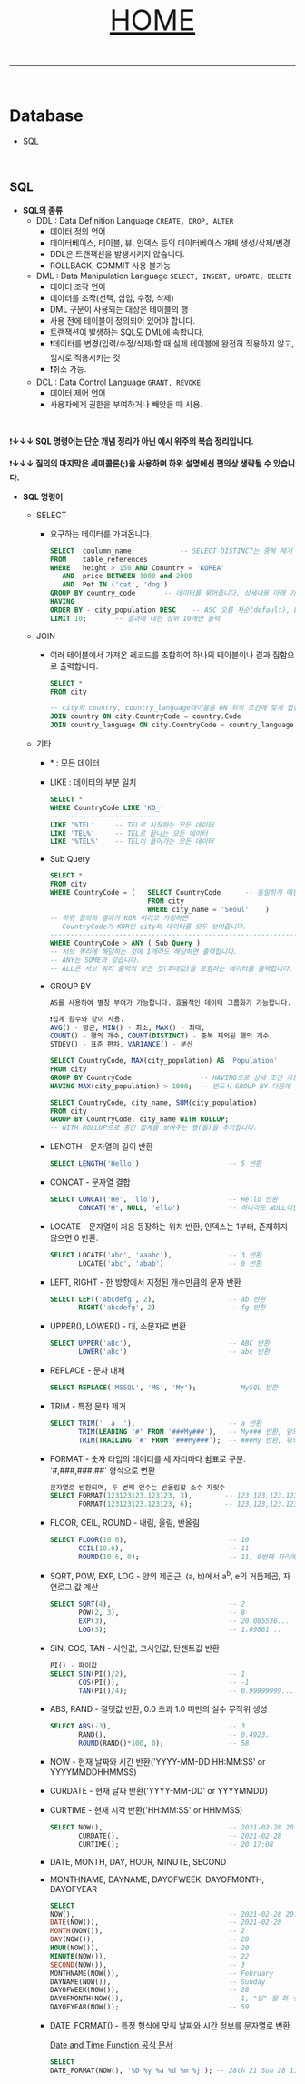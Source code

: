 <p align="center" style="font-size:50px">
    <a href="https://github.com/lsw6684/ComputerScience">HOME</a>
</p>

***

<br />

# Database
- [SQL](#sql)

<br />

## SQL
- **SQL의 종류**
    - DDL : Data Definition Language `CREATE, DROP, ALTER`
        - 데이터 정의 언어
        - 데이터베이스, 테이블, 뷰, 인덱스 등의 데이터베이스 개체 생성/삭제/변경
        - DDL은 트랜잭션을 발생시키지 않습니다.
        - ROLLBACK, COMMIT 사용 불가능
    - DML : Data Manipulation Language `SELECT, INSERT, UPDATE, DELETE`
        - 데이터 조작 언어
        - 데이터를 조작(선택, 삽입, 수정, 삭제)
        - DML 구문이 사용되는 대상은 테이블의 행
        - 사용 전에 테이블이 정의되어 있어야 합니다.
        - 트랜잭션이 발생하는 SQL도 DML에 속합니다.
        - ❗데이터를 변경(입력/수정/삭제)할 때 실제 테이블에 완전히 적용하지 않고, 임시로 적용시키는 것
        - ❗취소 가능.
    - DCL : Data Control Language `GRANT, REVOKE`
        - 데이터 제어 언어
        - 사용자에게  권한을 부여하거나 빼앗을 때 사용.

<br />

❗**↓↓↓ SQL 명령어는 단순 개념 정리가 아닌 예시 위주의 복습 정리입니다.**

❗**↓↓↓ 질의의 마지막은 세미콜론(;)을 사용하며 하위 설명에선 편의상 생략될 수 있습니다.**
- **SQL 명령어**
    - SELECT
        - 요구하는 데이터를 가져옵니다. 
            ```sql
            SELECT  coulumn_name            -- SELECT DISTINCT는 중복 제거 출력
            FROM    table_references        
            WHERE   height > 150 AND Conuntry = 'KOREA'
               AND  price BETWEEN 1000 and 2000
               AND  Pet IN ('cat', 'dog')
            GROUP BY country_code       -- 데이터를 묶어줍니다. 상세내용 아래 기타.
            HAVING
            ORDER BY - city_population DESC    -- ASC 오름 차순(default), DESC 내림 차순
            LIMIT 10;       -- 결과에 대한 상위 10개만 출력
            ```
    - JOIN
        - 여러 테이블에서 가져온 레코드를 조합하여 하나의 테이블이나 결과 집합으로 출력합니다.
            ```sql
            SELECT *
            FROM city
            
            -- city와 country, country_language테이블을 ON 뒤의 조건에 맞게 합칩니다.
            JOIN country ON city.CountryCode = country.Code 
            JOIN country_language ON city.CountryCode = country_language.Code;
            ```
    
    - 기타
        - \* : 모든 데이터 
        - LIKE : 데이터의 부분 일치
            ```sql
            SELECT *
            WHERE CountryCode LIKE 'KO_'
            ----------------------------
            LIKE '%TEL'     -- TEL로 시작하는 모든 데이터 
            LIKE 'TEL%'     -- TEL로 끝나는 모든 데이터
            LIKE '%TEL%'    -- TEL이 들어가는 모든 데이터
            ```
        - Sub Query
            ```sql
            SELECT *
            FROM city
            WHERE CountryCode = (   SELECT CountryCode      -- 동일하게 매핑
                                    FROM city
                                    WHERE city_name = 'Seoul'    )
            -- 하위 질의의 결과가 KOR 이라고 가정하면
            -- CountryCode가 KOR인 city의 데이터를 모두 보여줍니다.
            ---------------------------------------------------------------
            WHERE CountryCode > ANY ( Sub Query ) 
            -- 서브 쿼리에 해당하는 것에 1개라도 해당하면 출력합니다.
            -- ANY는 SOME과 같습니다.
            -- ALL은 서브 쿼리 출력의 모든 것(최대값)을 포함하는 데이터를 출력합니다.
            ```
        - GROUP BY
            ```sql
            AS를 사용하여 별칭 부여가 가능합니다. 효율적인 데이터 그룹화가 가능합니다.
            
            ❗집계 함수와 같이 사용. 
            AVG() - 평균, MIN() - 최소, MAX() - 최대, 
            COUNT() - 행의 개수, COUNT(DISTINCT) - 중복 제외된 행의 개수,
            STDEV() - 표준 편차, VARIANCE() - 분산
            
            SELECT CountryCode, MAX(city_population) AS 'Population'
            FROM city
            GROUP BY CountryCode                 -- HAVING으로 상세 조건 가능.
            HAVING MAX(city_population) > 1000;  -- 반드시 GROUP BY 다음에 나와야 합니다.
            
            SELECT CountryCode, city_name, SUM(city_population)
            FROM city
            GROUP BY CountryCode, city_name WITH ROLLUP; 
            -- WITH ROLLUP으로 중간 합계를 보여주는 행(들)을 추가합니다.
            ```
        - LENGTH - 문자열의 길이 반환
            ```sql
            SELECT LENGTH('Hello')                      -- 5 반환
            ```
        - CONCAT - 문자열 결합
            ```sql
            SELECT CONCAT('He', 'llo'),                 -- Hello 반환
                   CONCAT('H', NULL, 'ello')            -- 하나라도 NULL이면 NULL 반환
            ```
        - LOCATE - 문자열이 처음 등장하는 위치 반환, 인덱스는 1부터, 존재하지 않으면 0 반환.
            ```sql
            SELECT LOCATE('abc', 'aaabc'),              -- 3 반환
                   LOCATE('abc', 'abab')                -- 0 반환
            ```
        - LEFT, RIGHT - 한 방향에서 지정된 개수만큼의 문자 반환
            ```sql
            SELECT LEFT('abcdefg', 2),                  -- ab 반환
                   RIGHT('abcdefg', 2)                  -- fg 반환
            ```
        - UPPER(), LOWER() - 대, 소문자로 변환
            ```sql
            SELECT UPPER('aBc'),                        -- ABC 반환
                   LOWER('aBc')                         -- abc 반환
            ```
        - REPLACE - 문자 대체
            ```sql
            SELECT REPLACE('MSSQL', 'MS', 'My');        -- MySQL 반환
            ```
        - TRIM - 특정 문자 제거
            ```sql
            SELECT TRIM('  a  '),                       -- a 반환
                   TRIM(LEADING '#' FROM '###My###'),   -- My### 반환, 앞의 문자 제거
                   TRIM(TRAILING '#' FROM '###My###');  -- ###My 반환, 뒤의 문자 제거
            ```
        - FORMAT - 숫자 타입의 데이터를 세 자리마다 쉼표로 구분. '#,###,###.##' 형식으로 변환
            ```sql
            문자열로 반환되며, 두 번째 인수는 반올림할 소수 자릿수
            SELECT FORMAT(123123123.123123, 3),        -- 123,123,123.123 반환
                   FORMAT(123123123.123123, 6);        -- 123,123,123.123123 반환
            ```
        - FLOOR, CEIL, ROUND - 내림, 올림, 반올림
            ```sql
            SELECT FLOOR(10.6),                         -- 10
                   CEIL(10.6),                          -- 11
                   ROUND(10.6, 0);                      -- 11, 0번째 자리에서 반올림
            ```
        - SQRT, POW, EXP, LOG - 양의 제곱근, (a, b)에서 a<sup>b</sup>, e의 거듭제곱, 자연로그 값 계산
            ```sql
            SELECT SQRT(4),                             -- 2 
                   POW(2, 3),                           -- 8
                   EXP(3),                              -- 20.085536...
                   LOG(3);                              -- 1.09861...
            ```
        - SIN, COS, TAN - 사인값, 코사인값, 탄젠트값 반환
            ```sql
            PI() - 파이값
            SELECT SIN(PI()/2),                         -- 1
                   COS(PI()),                           -- -1
                   TAN(PI()/4);                         -- 0.99999999...
            ```
        - ABS, RAND - 절댓값 반환, 0.0 초과 1.0 미만의 실수 무작위 생성
            ```sql
            SELECT ABS(-3),                             -- 3
                   RAND(),                              -- 0.4923..
                   ROUND(RAND()*100, 0);                -- 58
            ```
        - NOW - 현재 날짜와 시간 반환('YYYY-MM-DD HH:MM:SS' or YYYYMMDDHHMMSS)
        - CURDATE - 현재 날짜 반환('YYYY-MM-DD' or YYYYMMDD)
        - CURTIME - 현재 시각 반환('HH:MM:SS' or HHMMSS)
            ```sql
            SELECT NOW(),                               -- 2021-02-28 20:17:08
                   CURDATE(),                           -- 2021-02-28
                   CURTIME();                           -- 20:17:08
            ```
        - DATE, MONTH, DAY, HOUR, MINUTE, SECOND 
        - MONTHNAME, DAYNAME, DAYOFWEEK, DAYOFMONTH, DAYOFYEAR
            ```sql
            SELECT 
            NOW(),                                      -- 2021-02-28 20:22:03
            DATE(NOW()),                                -- 2021-02-28
            MONTH(NOW()),                               -- 2
            DAY(NOW()),                                 -- 28
            HOUR(NOW()),                                -- 20
            MINUTE(NOW()),                              -- 22
            SECOND(NOW()),                              -- 3
            MONTHNAME(NOW()),                           -- February
            DAYNAME(NOW()),                             -- Sunday
            DAYOFWEEK(NOW()),                           -- 28
            DAYOFMONTH(NOW()),                          -- 1, "일" 월 화 수 목 금 토 순
            DAYOFYEAR(NOW());                           -- 59
            ```
        - DATE_FORMAT() - 특정 형식에 맞춰 날짜와 시간 정보를 문자열로 변환
            
            [Date and Time Function 공식 문서](https://dev.mysql.com/doc/refman/8.0/en/date-and-time-functions.html)
            ```sql
            SELECT
            DATE_FORMAT(NOW(), '%D %y %a %d %m %j'); -- 28th 21 Sun 28 11 59
            ```